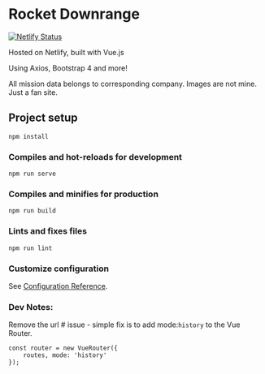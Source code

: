 # Rocket Downrange
[![Netlify Status](https://api.netlify.com/api/v1/badges/192c5a3a-340b-4e0c-ae7b-870e0f221ebc/deploy-status)](https://app.netlify.com/sites/trusting-goldwasser-e71a14/deploys)

Hosted on Netlify, built with Vue.js

Using Axios, Bootstrap 4 and more! 

All mission data belongs to corresponding company.  Images are not mine. Just a fan site. 


## Project setup
```
npm install
```

### Compiles and hot-reloads for development
```
npm run serve
```

### Compiles and minifies for production
```
npm run build
```

### Lints and fixes files
```
npm run lint
```

### Customize configuration
See [Configuration Reference](https://cli.vuejs.org/config/).


### Dev Notes:

Remove the url # issue - simple fix is to add mode:`history` to the Vue Router. 
```
const router = new VueRouter({
	routes, mode: 'history'
});
```
